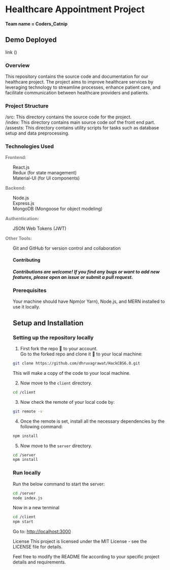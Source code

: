 
<h1 align="left">Healthcare Appointment Project</h1>
<h4 align="left">Team name = Coders_Catnip<h4>

   ## Demo Deployed
   link ()
<h3>Overview</h2>
<p>This repository contains the source code and documentation for our healthcare project. The project aims to improve healthcare services by leveraging technology to streamline processes, enhance patient care, and facilitate communication between healthcare providers and patients.</p>

<h3>Project Structure</h3>
/src: This directory contains the source code for the project.<br>
/index: This directory contains main source code oof the front end part.<br>
/assests: This directory contains utility scripts for tasks such as database setup and data preprocessing.


<h3>Technologies Used</h3>

<span style="color: grey; font-weight:bold"> Frontend: <br> </span>
<ul style="list-style-type: none;">
<li>React.js</>
<li>Redux (for state management)</li>
<li>Material-UI (for UI components)</li>
</ul>
<span style="color: grey; font-weight:bold"> Backend: <br> </span>
<ul style="list-style-type: none;">
<li>Node.js</li>
<li>Express.js</li>
<li>MongoDB (Mongoose for object modeling)</li>
</ul>

<span style="color: grey; font-weight:bold"> Authentication: <br> </span>
<ul style="list-style-type: none;">
<li>JSON Web Tokens (JWT)</li>
</ul>

<span style="color: grey; font-weight:bold"> Other Tools: <br> </span>
<ul style="list-style-type: none;">
<li>Git and GitHub for version control and collaboration</li>

<h4>Contributing</h4>
<h5>Contributions are welcome! If you find any bugs or want to add new features, please open an issue or submit a pull request.</h5>

### Prerequisites

Your machine should have Npm(or Yarn), Node.js, and MERN installed to use it locally.

## Setup and Installation

### Setting up the repository locally
1. First fork the repo :fork_and_knife: to your account.  
   Go to the forked repo and clone it :busts_in_silhouette: to your local machine:
```sh
git clone https://github.com/dhruvagrawat/HackCBS6.0.git
```
This will make a copy of the code to your local machine.

2. Now move to the `client` directory.

```sh
cd /client
```

3. Now check the remote of your local code by:

```sh
git remote -v
```

4. Once the remote is set, install all the necessary dependencies by the following command:

```sh
npm install
```
5. Now move to the `server` directory.

```sh
cd /server
npm install
```

### Run locally

Run the below command to start the server:

```sh
cd /server
node index.js
```
Now in a new terminal 

```sh
cd /client
npm start
```

Go to: [http://localhost:3000](http://localhost:3000)


<footer>
License
This project is licensed under the MIT License - see the LICENSE file for details.

Feel free to modify the README file according to your specific project details and requirements.
</footer>
